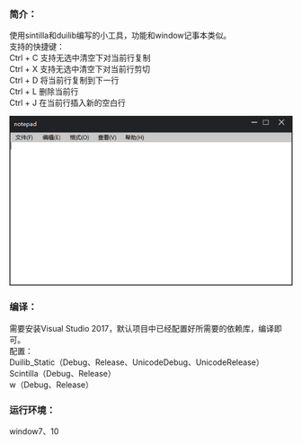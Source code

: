### 简介：
使用sintilla和duilib编写的小工具，功能和window记事本类似。  
支持的快捷键：  
Ctrl + C 支持无选中清空下对当前行复制  
Ctrl + X 支持无选中清空下对当前行剪切  
Ctrl + D 将当前行复制到下一行  
Ctrl + L 删除当前行  
Ctrl + J 在当前行插入新的空白行  

![](img/note.png)

### 编译：  
需要安装Visual Studio 2017，默认项目中已经配置好所需要的依赖库，编译即可。  
配置：  
Duilib_Static（Debug、Release、UnicodeDebug、UnicodeRelease）  
Scintilla（Debug、Release）  
w（Debug、Release）  

### 运行环境：  
window7、10  

